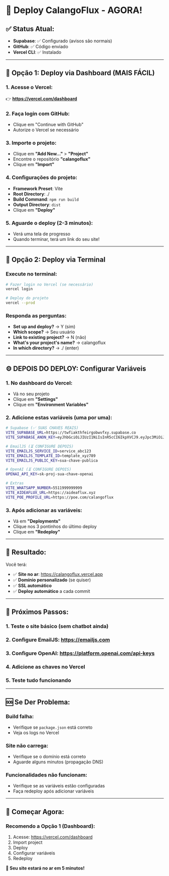 # 🚀 Deploy CalangoFlux - AGORA!

## ✅ Status Atual:
- **Supabase**: ✅ Configurado (avisos são normais)
- **GitHub**: ✅ Código enviado
- **Vercel CLI**: ✅ Instalado

---

## 🎯 **Opção 1: Deploy via Dashboard (MAIS FÁCIL)**

### 1. Acesse o Vercel:
👉 **https://vercel.com/dashboard**

### 2. Faça login com GitHub:
- Clique em "Continue with GitHub"
- Autorize o Vercel se necessário

### 3. Importe o projeto:
- Clique em **"Add New..."** > **"Project"**
- Encontre o repositório **"calangoflux"**
- Clique em **"Import"**

### 4. Configurações do projeto:
- **Framework Preset**: Vite
- **Root Directory**: ./
- **Build Command**: `npm run build`
- **Output Directory**: `dist`
- Clique em **"Deploy"**

### 5. Aguarde o deploy (2-3 minutos):
- Verá uma tela de progresso
- Quando terminar, terá um link do seu site!

---

## 🎯 **Opção 2: Deploy via Terminal**

### Execute no terminal:
```bash
# Fazer login no Vercel (se necessário)
vercel login

# Deploy do projeto
vercel --prod
```

### Responda as perguntas:
- **Set up and deploy?** → Y (sim)
- **Which scope?** → Seu usuário
- **Link to existing project?** → N (não)
- **What's your project's name?** → calangoflux
- **In which directory?** → ./ (enter)

---

## ⚙️ **DEPOIS DO DEPLOY: Configurar Variáveis**

### 1. No dashboard do Vercel:
- Vá no seu projeto
- Clique em **"Settings"**
- Clique em **"Environment Variables"**

### 2. Adicione estas variáveis (uma por uma):

```bash
# Supabase (✅ SUAS CHAVES REAIS)
VITE_SUPABASE_URL=https://twfiakthfeirgobwvfxy.supabase.co
VITE_SUPABASE_ANON_KEY=eyJhbGciOiJIUzI1NiIsInR5cCI6IkpXVCJ9.eyJpc3MiOiJzdXBhYmFzZSIsInJlZiI6InR3Zmlha3RoZmVpcmdvYnd2Znh5Iiwicm9sZSI6ImFub24iLCJpYXQiOjE3NTE4OTg5ODIsImV4cCI6MjA2NzQ3NDk4Mn0.v-VXxPgCtS34O1sjgGYpMIoF5lQXY9T0IpuORhB1ii0

# EmailJS (⏳ CONFIGURE DEPOIS)
VITE_EMAILJS_SERVICE_ID=service_abc123
VITE_EMAILJS_TEMPLATE_ID=template_xyz789
VITE_EMAILJS_PUBLIC_KEY=sua-chave-publica

# OpenAI (⏳ CONFIGURE DEPOIS)
OPENAI_API_KEY=sk-proj-sua-chave-openai

# Extras
VITE_WHATSAPP_NUMBER=5511999999999
VITE_AIDEAFLUX_URL=https://aideaflux.xyz
VITE_POE_PROFILE_URL=https://poe.com/calangoflux
```

### 3. Após adicionar as variáveis:
- Vá em **"Deployments"**
- Clique nos 3 pontinhos do último deploy
- Clique em **"Redeploy"**

---

## 🎉 **Resultado:**

Você terá:
- ✅ **Site no ar**: https://calangoflux.vercel.app
- ✅ **Domínio personalizado** (se quiser)
- ✅ **SSL automático**
- ✅ **Deploy automático** a cada commit

---

## 🔧 **Próximos Passos:**

### 1. **Teste o site básico** (sem chatbot ainda)
### 2. **Configure EmailJS**: https://emailjs.com
### 3. **Configure OpenAI**: https://platform.openai.com/api-keys
### 4. **Adicione as chaves no Vercel**
### 5. **Teste tudo funcionando**

---

## 🆘 **Se Der Problema:**

### Build falha:
- Verifique se `package.json` está correto
- Veja os logs no Vercel

### Site não carrega:
- Verifique se o domínio está correto
- Aguarde alguns minutos (propagação DNS)

### Funcionalidades não funcionam:
- Verifique se as variáveis estão configuradas
- Faça redeploy após adicionar variáveis

---

## 🏁 **Começar Agora:**

### Recomendo a **Opção 1** (Dashboard):
1. Acesse: https://vercel.com/dashboard
2. Import project
3. Deploy
4. Configurar variáveis
5. Redeploy

**🦎 Seu site estará no ar em 5 minutos!**